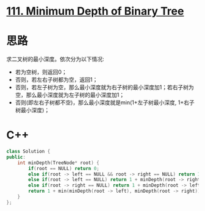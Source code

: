 # [111. Minimum Depth of Binary Tree](https://leetcode.com/problems/minimum-depth-of-binary-tree/description/)
# 思路
求二叉树的最小深度。依次分为以下情况:
* 若为空树，则返回0；
* 否则，若左右子树都为空，返回1；
* 否则，若左子树为空，那么最小深度就为右子树的最小深度加1；若右子树为空，那么最小深度就为左子树的最小深度加1；
* 否则(即左右子树都不空)，那么最小深度就是min(1+左子树最小深度, 1+右子树最小深度)；

# C++
``` C++
class Solution {
public:
    int minDepth(TreeNode* root) {
        if(root == NULL) return 0;
        else if(root -> left == NULL && root -> right == NULL) return 1;
        else if(root -> left == NULL) return 1 + minDepth(root -> right);
        else if(root -> right == NULL) return 1 + minDepth(root -> left);
        return 1 + min(minDepth(root -> left), minDepth(root -> right));
    }
};
```

